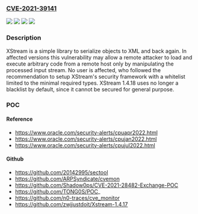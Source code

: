 ### [CVE-2021-39141](https://cve.mitre.org/cgi-bin/cvename.cgi?name=CVE-2021-39141)
![](https://img.shields.io/static/v1?label=Product&message=xstream&color=blue)
![](https://img.shields.io/static/v1?label=Version&message=%3C%201.4.18%20%20&color=brightgreen)
![](https://img.shields.io/static/v1?label=Vulnerability&message=CWE-434%3A%20Unrestricted%20Upload%20of%20File%20with%20Dangerous%20Type&color=brightgreen)
![](https://img.shields.io/static/v1?label=Vulnerability&message=CWE-502%3A%20Deserialization%20of%20Untrusted%20Data&color=brightgreen)

### Description

XStream is a simple library to serialize objects to XML and back again. In affected versions this vulnerability may allow a remote attacker to load and execute arbitrary code from a remote host only by manipulating the processed input stream. No user is affected, who followed the recommendation to setup XStream's security framework with a whitelist limited to the minimal required types. XStream 1.4.18 uses no longer a blacklist by default, since it cannot be secured for general purpose.

### POC

#### Reference
- https://www.oracle.com/security-alerts/cpuapr2022.html
- https://www.oracle.com/security-alerts/cpujan2022.html
- https://www.oracle.com/security-alerts/cpujul2022.html

#### Github
- https://github.com/20142995/sectool
- https://github.com/ARPSyndicate/cvemon
- https://github.com/Shadow0ps/CVE-2021-28482-Exchange-POC
- https://github.com/TONG0S/POC_
- https://github.com/n0-traces/cve_monitor
- https://github.com/zwjjustdoit/Xstream-1.4.17


